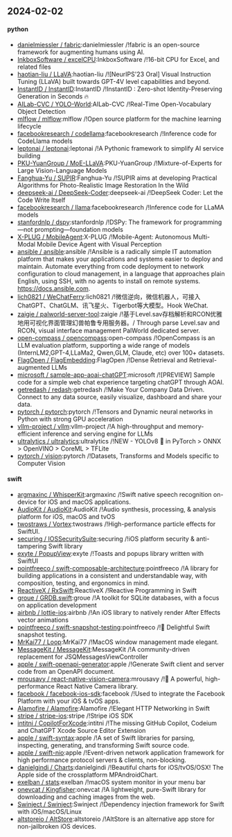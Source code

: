 ## 2024-02-02

#### python
* [danielmiessler / fabric](https://github.com/danielmiessler/fabric):danielmiessler /!fabric is an open-source framework for augmenting humans using AI.
* [InkboxSoftware / excelCPU](https://github.com/InkboxSoftware/excelCPU):InkboxSoftware /!16-bit CPU for Excel, and related files
* [haotian-liu / LLaVA](https://github.com/haotian-liu/LLaVA):haotian-liu /![NeurIPS'23 Oral] Visual Instruction Tuning (LLaVA) built towards GPT-4V level capabilities and beyond.
* [InstantID / InstantID](https://github.com/InstantID/InstantID):InstantID /!InstantID : Zero-shot Identity-Preserving Generation in Seconds 🔥
* [AILab-CVC / YOLO-World](https://github.com/AILab-CVC/YOLO-World):AILab-CVC /!Real-Time Open-Vocabulary Object Detection
* [mlflow / mlflow](https://github.com/mlflow/mlflow):mlflow /!Open source platform for the machine learning lifecycle
* [facebookresearch / codellama](https://github.com/facebookresearch/codellama):facebookresearch /!Inference code for CodeLlama models
* [leptonai / leptonai](https://github.com/leptonai/leptonai):leptonai /!A Pythonic framework to simplify AI service building
* [PKU-YuanGroup / MoE-LLaVA](https://github.com/PKU-YuanGroup/MoE-LLaVA):PKU-YuanGroup /!Mixture-of-Experts for Large Vision-Language Models
* [Fanghua-Yu / SUPIR](https://github.com/Fanghua-Yu/SUPIR):Fanghua-Yu /!SUPIR aims at developing Practical Algorithms for Photo-Realistic Image Restoration In the Wild
* [deepseek-ai / DeepSeek-Coder](https://github.com/deepseek-ai/DeepSeek-Coder):deepseek-ai /!DeepSeek Coder: Let the Code Write Itself
* [facebookresearch / llama](https://github.com/facebookresearch/llama):facebookresearch /!Inference code for LLaMA models
* [stanfordnlp / dspy](https://github.com/stanfordnlp/dspy):stanfordnlp /!DSPy: The framework for programming—not prompting—foundation models
* [X-PLUG / MobileAgent](https://github.com/X-PLUG/MobileAgent):X-PLUG /!Mobile-Agent: Autonomous Multi-Modal Mobile Device Agent with Visual Perception
* [ansible / ansible](https://github.com/ansible/ansible):ansible /!Ansible is a radically simple IT automation platform that makes your applications and systems easier to deploy and maintain. Automate everything from code deployment to network configuration to cloud management, in a language that approaches plain English, using SSH, with no agents to install on remote systems. https://docs.ansible.com.
* [lich0821 / WeChatFerry](https://github.com/lich0821/WeChatFerry):lich0821 /!微信逆向，微信机器人，可接入 ChatGPT、ChatGLM、讯飞星火、Tigerbot等大模型。Hook WeChat.
* [zaigie / palworld-server-tool](https://github.com/zaigie/palworld-server-tool):zaigie /!基于Level.sav存档解析和RCON优雅地用可视化界面管理幻兽帕鲁专用服务器。/ Through parse Level.sav and RCON, visual interface management PalWorld dedicated server.
* [open-compass / opencompass](https://github.com/open-compass/opencompass):open-compass /!OpenCompass is an LLM evaluation platform, supporting a wide range of models (InternLM2,GPT-4,LLaMa2, Qwen,GLM, Claude, etc) over 100+ datasets.
* [FlagOpen / FlagEmbedding](https://github.com/FlagOpen/FlagEmbedding):FlagOpen /!Dense Retrieval and Retrieval-augmented LLMs
* [microsoft / sample-app-aoai-chatGPT](https://github.com/microsoft/sample-app-aoai-chatGPT):microsoft /![PREVIEW] Sample code for a simple web chat experience targeting chatGPT through AOAI.
* [getredash / redash](https://github.com/getredash/redash):getredash /!Make Your Company Data Driven. Connect to any data source, easily visualize, dashboard and share your data.
* [pytorch / pytorch](https://github.com/pytorch/pytorch):pytorch /!Tensors and Dynamic neural networks in Python with strong GPU acceleration
* [vllm-project / vllm](https://github.com/vllm-project/vllm):vllm-project /!A high-throughput and memory-efficient inference and serving engine for LLMs
* [ultralytics / ultralytics](https://github.com/ultralytics/ultralytics):ultralytics /!NEW - YOLOv8 🚀 in PyTorch > ONNX > OpenVINO > CoreML > TFLite
* [pytorch / vision](https://github.com/pytorch/vision):pytorch /!Datasets, Transforms and Models specific to Computer Vision

#### swift
* [argmaxinc / WhisperKit](https://github.com/argmaxinc/WhisperKit):argmaxinc /!Swift native speech recognition on-device for iOS and macOS applications.
* [AudioKit / AudioKit](https://github.com/AudioKit/AudioKit):AudioKit /!Audio synthesis, processing, & analysis platform for iOS, macOS and tvOS
* [twostraws / Vortex](https://github.com/twostraws/Vortex):twostraws /!High-performance particle effects for SwiftUI.
* [securing / IOSSecuritySuite](https://github.com/securing/IOSSecuritySuite):securing /!iOS platform security & anti-tampering Swift library
* [exyte / PopupView](https://github.com/exyte/PopupView):exyte /!Toasts and popups library written with SwiftUI
* [pointfreeco / swift-composable-architecture](https://github.com/pointfreeco/swift-composable-architecture):pointfreeco /!A library for building applications in a consistent and understandable way, with composition, testing, and ergonomics in mind.
* [ReactiveX / RxSwift](https://github.com/ReactiveX/RxSwift):ReactiveX /!Reactive Programming in Swift
* [groue / GRDB.swift](https://github.com/groue/GRDB.swift):groue /!A toolkit for SQLite databases, with a focus on application development
* [airbnb / lottie-ios](https://github.com/airbnb/lottie-ios):airbnb /!An iOS library to natively render After Effects vector animations
* [pointfreeco / swift-snapshot-testing](https://github.com/pointfreeco/swift-snapshot-testing):pointfreeco /!📸 Delightful Swift snapshot testing.
* [MrKai77 / Loop](https://github.com/MrKai77/Loop):MrKai77 /!MacOS window management made elegant.
* [MessageKit / MessageKit](https://github.com/MessageKit/MessageKit):MessageKit /!A community-driven replacement for JSQMessagesViewController
* [apple / swift-openapi-generator](https://github.com/apple/swift-openapi-generator):apple /!Generate Swift client and server code from an OpenAPI document.
* [mrousavy / react-native-vision-camera](https://github.com/mrousavy/react-native-vision-camera):mrousavy /!📸 A powerful, high-performance React Native Camera library.
* [facebook / facebook-ios-sdk](https://github.com/facebook/facebook-ios-sdk):facebook /!Used to integrate the Facebook Platform with your iOS & tvOS apps.
* [Alamofire / Alamofire](https://github.com/Alamofire/Alamofire):Alamofire /!Elegant HTTP Networking in Swift
* [stripe / stripe-ios](https://github.com/stripe/stripe-ios):stripe /!Stripe iOS SDK
* [intitni / CopilotForXcode](https://github.com/intitni/CopilotForXcode):intitni /!The missing GitHub Copilot, Codeium and ChatGPT Xcode Source Editor Extension
* [apple / swift-syntax](https://github.com/apple/swift-syntax):apple /!A set of Swift libraries for parsing, inspecting, generating, and transforming Swift source code.
* [apple / swift-nio](https://github.com/apple/swift-nio):apple /!Event-driven network application framework for high performance protocol servers & clients, non-blocking.
* [danielgindi / Charts](https://github.com/danielgindi/Charts):danielgindi /!Beautiful charts for iOS/tvOS/OSX! The Apple side of the crossplatform MPAndroidChart.
* [exelban / stats](https://github.com/exelban/stats):exelban /!macOS system monitor in your menu bar
* [onevcat / Kingfisher](https://github.com/onevcat/Kingfisher):onevcat /!A lightweight, pure-Swift library for downloading and caching images from the web.
* [Swinject / Swinject](https://github.com/Swinject/Swinject):Swinject /!Dependency injection framework for Swift with iOS/macOS/Linux
* [altstoreio / AltStore](https://github.com/altstoreio/AltStore):altstoreio /!AltStore is an alternative app store for non-jailbroken iOS devices.
